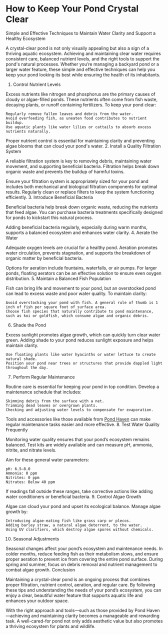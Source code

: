 # How to Keep Your Pond Crystal Clear

Simple and Effective Techniques to Maintain Water Clarity and Support a Healthy Ecosystem

A crystal-clear pond is not only visually appealing but also a sign of a thriving aquatic ecosystem. Achieving and maintaining clear water requires consistent care, balanced nutrient levels, and the right tools to support the pond's natural processes. Whether you’re managing a backyard pond or a larger water feature, these simple and effective techniques can help you keep your pond looking its best while ensuring the health of its inhabitants.
1. Control Nutrient Levels

Excess nutrients like nitrogen and phosphorus are the primary causes of cloudy or algae-filled ponds. These nutrients often come from fish waste, decaying plants, or runoff containing fertilizers. To keep your pond clear:

    Regularly remove fallen leaves and debris from the water.
    Avoid overfeeding fish, as uneaten food contributes to nutrient buildup.
    Use aquatic plants like water lilies or cattails to absorb excess nutrients naturally.

Proper nutrient control is essential for maintaining clarity and preventing algae blooms that can cloud your pond's water.
2. Install a Quality Filtration System

A reliable filtration system is key to removing debris, maintaining water movement, and supporting beneficial bacteria. Filtration helps break down organic waste and prevents the buildup of harmful toxins.

Ensure your filtration system is appropriately sized for your pond and includes both mechanical and biological filtration components for optimal results. Regularly clean or replace filters to keep the system functioning efficiently.
3. Introduce Beneficial Bacteria

Beneficial bacteria help break down organic waste, reducing the nutrients that feed algae. You can purchase bacteria treatments specifically designed for ponds to kickstart this natural process.

Adding beneficial bacteria regularly, especially during warm months, supports a balanced ecosystem and enhances water clarity.
4. Aerate the Water

Adequate oxygen levels are crucial for a healthy pond. Aeration promotes water circulation, prevents stagnation, and supports the breakdown of organic matter by beneficial bacteria.

Options for aeration include fountains, waterfalls, or air pumps. For larger ponds, floating aerators can be an effective solution to ensure even oxygen distribution.
5. Maintain a Balanced Fish Population

Fish can bring life and movement to your pond, but an overstocked pond can lead to excess waste and poor water quality. To maintain clarity:

    Avoid overstocking your pond with fish. A general rule of thumb is 1 inch of fish per square foot of surface area.
    Choose fish species that naturally contribute to pond maintenance, such as koi or goldfish, which consume algae and organic debris.

6. Shade the Pond

Excess sunlight promotes algae growth, which can quickly turn clear water green. Adding shade to your pond reduces sunlight exposure and helps maintain clarity.

    Use floating plants like water hyacinths or water lettuce to create natural shade.
    Position your pond near trees or structures that provide dappled light throughout the day.

7. Perform Regular Maintenance

Routine care is essential for keeping your pond in top condition. Develop a maintenance schedule that includes:

    Skimming debris from the surface with a net.
    Trimming dead leaves or overgrown plants.
    Checking and adjusting water levels to compensate for evaporation.

Tools and accessories like those available from [Pond Haven](https://pondhaven.com/) can make regular maintenance tasks easier and more effective.
8. Test Water Quality Frequently

Monitoring water quality ensures that your pond’s ecosystem remains balanced. Test kits are widely available and can measure pH, ammonia, nitrite, and nitrate levels.

Aim for these general water parameters:

    pH: 6.5–8.0
    Ammonia: 0 ppm
    Nitrites: 0 ppm
    Nitrates: Below 40 ppm

If readings fall outside these ranges, take corrective actions like adding water conditioners or beneficial bacteria.
9. Control Algae Growth

Algae can cloud your pond and upset its ecological balance. Manage algae growth by:

    Introducing algae-eating fish like grass carp or plecos.
    Adding barley straw, a natural algae deterrent, to the water.
    Using UV clarifiers, which destroy algae spores without chemicals.

10. Seasonal Adjustments

Seasonal changes affect your pond’s ecosystem and maintenance needs. In colder months, reduce feeding fish as their metabolism slows, and ensure proper aeration to prevent ice from covering the entire pond surface. During spring and summer, focus on debris removal and nutrient management to combat algae growth.
Conclusion

Maintaining a crystal-clear pond is an ongoing process that combines proper filtration, nutrient control, aeration, and regular care. By following these tips and understanding the needs of your pond’s ecosystem, you can enjoy a clear, beautiful water feature that supports aquatic life and enhances your outdoor space.

With the right approach and tools—such as those provided by Pond Haven—achieving and maintaining clarity becomes a manageable and rewarding task. A well-cared-for pond not only adds aesthetic value but also promotes a thriving ecosystem for plants and wildlife.
